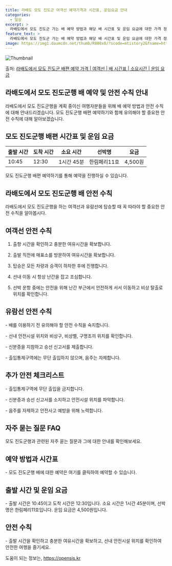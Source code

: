 ```yaml
---
title: 라배도 모도 진도군 여객선 예약가격과 시간표, 운임요금 안내
categories:
  - 일상
excerpt: >
  라배도에서 모도 진도군 가는 배 예약 방법과 해당 배 시간표 및 운임 요금에 대한 가격 정보를 안내 드리겠습니다. 안전하고 재밋는 모도 진도군행 여행을 위해 아래 정보 참고하시기 바랍니다. 모도 진도군행 배편 예약하기 👈 클릭라배도에서 모도 진도군행 배 시간표출발 시간도착 시간소요 시간선박명요금10:4512:301시간 45분한림페리11호4,500원모도 진도군행 배편 예약하기 👈 클릭라배도에서 모도 진도군행 여객선 탑승 시 이용수칙라배도에서 모도 진도군행을 하는 여객선에 탑승할 때 꼭 따라야 할 중요한 안전 수칙을 알려드립니다. 중요 이용수칙: 1) 라배도에서 모도 진도군행 배 출항 시간을 확인합니다. 2) 출항 직전에 매표소를 방문하여 충분한 여유시간을 갖습니다. 3) 선박이 도착하여 탑승 시, 차량과 ..
feature_text: >
  라배도에서 모도 진도군 가는 배 예약 방법과 해당 배 시간표 및 운임 요금에 대한 가격 정보를 안내 드리겠습니다. 안전하고 재밋는 모도 진도군행 여행을 위해 아래 정보 참고하시기 바랍니다. 모도 진도군행 배편 예약하기 👈 클릭라배도에서 모도 진도군행 배 시간표출발 시간도착 시간소요 시간선박명요금10:4512:301시간 45분한림페리11호4,500원모도 진도군행 배편 예약하기 👈 클릭라배도에서 모도 진도군행 여객선 탑승 시 이용수칙라배도에서 모도 진도군행을 하는 여객선에 탑승할 때 꼭 따라야 할 중요한 안전 수칙을 알려드립니다. 중요 이용수칙: 1) 라배도에서 모도 진도군행 배 출항 시간을 확인합니다. 2) 출항 직전에 매표소를 방문하여 충분한 여유시간을 갖습니다. 3) 선박이 도착하여 탑승 시, 차량과 ..
image: https://img1.daumcdn.net/thumb/R800x0/?scode=mtistory2&fname=https%3A%2F%2Fblog.kakaocdn.net%2Fdn%2FbABCEG%2FbtsHBMs5AIO%2FtbKcUVkK7bD06pRAW44Wf1%2Fimg.webp
---
```


![Thumbnail](https://img1.daumcdn.net/thumb/R800x0/?scode=mtistory2&fname=https%3A%2F%2Fblog.kakaocdn.net%2Fdn%2FbABCEG%2FbtsHBMs5AIO%2FtbKcUVkK7bD06pRAW44Wf1%2Fimg.webp)

<p>출처: <a href="https://opensis.kr/entry/%EB%9D%BC%EB%B0%B0%EB%8F%84%EC%97%90%EC%84%9C-%EB%AA%A8%EB%8F%84-%EC%A7%84%EB%8F%84%EA%B5%B0-%EB%B0%B0%ED%8E%B8-%EC%98%88%EC%95%BD-%EA%B0%80%EA%B2%A9-%EC%97%AC%EA%B0%9D%EC%84%A0-%EB%B0%B0-%EC%8B%9C%EA%B0%84%ED%91%9C-%EC%86%8C%EC%9A%94%EC%8B%9C%EA%B0%84-%EC%9A%B4%EC%9E%84-%EC%9A%94%EA%B8%88" rel="dofollow">라배도에서 모도 진도군 배편 예약 가격 | 여객선 | 배 시간표 | 소요시간 | 운임 요금</a> </p>

## 라배도에서 모도 진도군행 배 예약 및 안전 수칙 안내

라배도에서 모도 진도군행을 계획 중이신 여행자분들을 위해 배 예약 방법과 안전 수칙에 대해 안내드리겠습니다. 모도 진도군행 배편 예약하기와
함께 유의해야 할 중요한 안전 수칙에 대해 알아보겠습니다.

## **모도 진도군행 배편 시간표 및 운임 요금**

**출발 시간** | **도착 시간** | **소요 시간** | **선박명** | **요금**  
---|---|---|---|---  
10:45 | 12:30 | 1시간 45분 | 한림페리11호 | 4,500원  
  
모도 진도군행 배편 예약하기를 통해 예약을 진행하실 수 있습니다.

## **라배도에서 모도 진도군행 배 안전 수칙**

라배도에서 모도 진도군행을 하는 여객선과 유람선에 탑승할 때 꼭 따라야 할 중요한 안전 수칙을 알아봅시다.

## **여객선 안전 수칙**

1) 출항 시간을 확인하고 충분한 여유시간을 확보합니다.

2) 출발 직전에 매표소를 방문하여 여유시간을 확보합니다.

3) 탑승은 모든 차량과 승객이 하차한 후에 진행합니다.

4) 선내 이동 시 항상 난간을 잡고 조심합니다.

5) 선박 운항 중에는 안전을 위해 난간 부근에서 안전하게 서서 이동하고 비상 탈출로 위치를 확인합니다.

## **유람선 안전 수칙**

\- 배를 이용하기 전 유의해야 할 안전 수칙을 숙지합니다.

\- 선내 안전시설 위치와 비상구, 비상벨, 구명조끼 위치를 확인합니다.

\- 신분증을 지참하고 승선 신고서를 제출합니다.

\- 출입통제구역에는 무단 출입하지 않으며, 음주는 자제합니다.

## **추가 안전 체크리스트**

\- 출입통제구역에 무단 출입을 금지합니다.

\- 신분증과 승선 신고서를 소지하고 안전시설 위치를 파악합니다.

\- 음주를 자제하고 안전사고 예방을 위해 노력합니다.

## **자주 묻는 질문 FAQ**

모도 진도군행과 관련된 자주 묻는 질문과 그에 대한 안내를 확인해보세요.

## **예약 방법과 시간표**

\- 모도 진도군행 배에 대한 예약은 여기를 클릭하여 예약할 수 있습니다.

## **출발 시간 및 운임 요금**

\- 출발 시간은 10:45이고 도착 시간은 12:30입니다. 소요 시간은 1시간 45분이며, 선박명은 한림페리11호입니다. 운임 요금은
4,500원입니다.

## **안전 수칙**

\- 출발 시간을 확인하고 충분한 여유시간을 확보하고, 선내 안전시설 위치를 확인하여 안전한 여행을 즐기세요.



 

도움이 되는 정보는, <a href="https://opensis.kr" rel="dofollow">https://opensis.kr</a>


